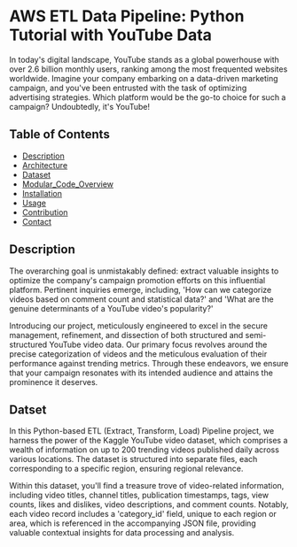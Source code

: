 # AWS ETL Data Pipeline: Python Tutorial with YouTube Data
In today's digital landscape, YouTube stands as a global powerhouse with over 2.6 billion monthly users, ranking among the most frequented websites worldwide. Imagine your company embarking on a data-driven marketing campaign, and you've been entrusted with the task of optimizing advertising strategies. Which platform would be the go-to choice for such a campaign? Undoubtedly, it's YouTube!


## Table of Contents

- [Description](#description)
- [Architecture](#architecture)
- [Dataset](#dataset)
- [Modular_Code_Overview](#modular_code_overview)
- [Installation](#installation)
- [Usage](#usage) 
- [Contribution](#contribution)
- [Contact](#contact)

## Description
The overarching goal is unmistakably defined: extract valuable insights to optimize the company's campaign promotion efforts on this influential platform. Pertinent inquiries emerge, including, 'How can we categorize videos based on comment count and statistical data?' and 'What are the genuine determinants of a YouTube video's popularity?'

Introducing our project, meticulously engineered to excel in the secure management, refinement, and dissection of both structured and semi-structured YouTube video data. Our primary focus revolves around the precise categorization of videos and the meticulous evaluation of their performance against trending metrics. Through these endeavors, we ensure that your campaign resonates with its intended audience and attains the prominence it deserves.

## Datset
In this Python-based ETL (Extract, Transform, Load) Pipeline project, we harness the power of the Kaggle YouTube video dataset, which comprises a wealth of information on up to 200 trending videos published daily across various locations. The dataset is structured into separate files, each corresponding to a specific region, ensuring regional relevance.

Within this dataset, you'll find a treasure trove of video-related information, including video titles, channel titles, publication timestamps, tags, view counts, likes and dislikes, video descriptions, and comment counts. Notably, each video record includes a 'category_id' field, unique to each region or area, which is referenced in the accompanying JSON file, providing valuable contextual insights for data processing and analysis.

